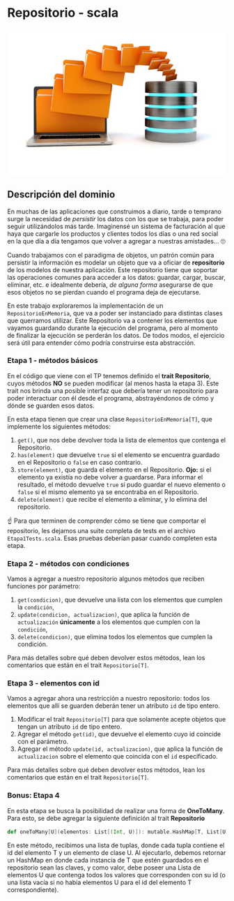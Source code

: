 # Repositorio - scala

![portada](assets/cover.jpeg)

## Descripción del dominio

En muchas de las aplicaciones que construimos a diario, tarde o temprano surge la necesidad de _persistir_ los datos con los que se trabaja, para poder seguir utilizándolos más tarde. Imaginensé un sistema de facturación al que haya que cargarle los productos y clientes todos los días o una red social en la que día a día tengamos que volver a agregar a nuestras amistades... 🙄

Cuando trabajamos con el paradigma de objetos, un patrón común para persistir la información es modelar un objeto que va a oficiar de **repositorio** de los modelos de nuestra aplicación. Este repositorio tiene que soportar las operaciones comunes para acceder a los datos: guardar, cargar, buscar, eliminar, etc. e idealmente debería, _de alguna forma_ asegurarse de que esos objetos no se pierdan cuando el programa deja de ejecutarse. 

En este trabajo exploraremos la implementación de un `RepositorioEnMemoria`, que va a poder ser instanciado para distintas clases que querramos utilizar. Este Repositorio va a contener los elementos que vayamos guardando durante la ejecución del programa, pero al momento de finalizar la ejecución se perderán los datos. De todos modos, el ejercicio será útil para entender cómo podría construirse esta abstracción.


### Etapa 1 - métodos básicos

En el código que viene con el TP tenemos definido el **trait Repositorio**, cuyos métodos **NO** se pueden modificar (al menos hasta la etapa 3). Este trait nos brinda una posible interfaz que debería tener un repositorio para poder interactuar con él desde el programa, abstrayéndonos de cómo y dónde se guarden esos datos.

En esta etapa tienen que crear una clase `RepositorioEnMemoria[T]`, que implemente los siguientes métodos:

1. `get()`, que nos debe devolver toda la lista de elementos que contenga el Repositorio.
2. `has(element)` que devuelve `true` si el elemento se encuentra guardado en el Repositorio o `false` en caso contrario.
3. `store(element)`, que guarda el elemento en el Repositorio. **Ojo:** si el elemento ya existía no debe volver a guardarse. Para informar el resultado, el método devuelve `true` si pudo guardar el nuevo elemento o `false` si el mismo elemento ya se encontraba en el Repositorio.
4. `delete(element)` que recibe el elemento a eliminar, y lo elimina del repositorio.

☝️ Para que terminen de comprender cómo se tiene que comportar el repositorio, les dejamos una suite completa de tests en el archivo `Etapa1Tests.scala`. Esas pruebas deberían pasar cuando completen esta etapa.

### Etapa 2 - métodos con condiciones

Vamos a agregar a nuestro repositorio algunos métodos que reciben funciones por parámetro:

1. `get(condicion)`, que devuelve una lista con los elementos que cumplen la `condición`,
2. `update(condicion, actualizacion)`, que aplica la función de `actualización` **únicamente** a los elementos que cumplen con la `condición`,
3. `delete(condicion)`, que elimina todos los elementos que cumplen la condición.

Para más detalles sobre qué deben devolver estos métodos, lean los comentarios que están en el trait `Repositorio[T]`.

### Etapa 3 - elementos con id

Vamos a agregar ahora una restricción a nuestro repositorio: todos los elementos que allí se guarden deberán tener un atributo `id` de tipo entero. 

1. Modificar el trait `Repositorio[T]` para que solamente acepte objetos que tengan un atributo `id` de tipo entero.
1. Agregar el método `get(id)`, que devuelve el elemento cuyo id coincide con el parámetro.
2. Agregar el método `update(id, actualizacion)`, que aplica la función de `actualizacion` sobre el elemento que coincida con el `id` especificado.

Para más detalles sobre qué deben devolver estos métodos, lean los comentarios que están en el trait `Repositorio[T]`.

### Bonus: Etapa 4

En esta etapa se busca la posibilidad de realizar una forma de **OneToMany**. Para esto, se debe agregar la siguiente definición al trait **Repositorio**
```scala
def oneToMany[U](elementos: List[(Int, U)]): mutable.HashMap[T, List[U]]
```

En este método, recibimos una lista de tuplas, donde cada tupla contiene el id del elemento T y un elemento de clase U. Al ejecutarlo, debemos retornar un HashMap en donde cada instancia de T que estén guardados en el repositorio sean las claves, y como valor, debe poseer una Lista de elementos U que contenga todos los valores que corresponden con su id (o una lista vacía si no había elementos U para el id del elemento T correspondiente).
